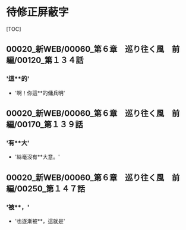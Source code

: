 # 待修正屏蔽字

[TOC]

## 00020_新WEB/00060_第６章　巡り往く風　前編/00120_第１３４話

### '這**的'

- '啊！你這**的傭兵明'


## 00020_新WEB/00060_第６章　巡り往く風　前編/00170_第１３９話

### '有**大'

- '絲毫沒有**大意。'


## 00020_新WEB/00060_第６章　巡り往く風　前編/00250_第１４７話

### '被**，'

- '也逐漸被**，這就是'
